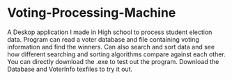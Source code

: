 # Voting-Processing-Machine
A Deskop application I made in High school to process student election data. Program can read a voter database and file containing voting information and find the winners. Can also search and sort data and see how different searching and sorting algorithms compare against each other. 
You can directly download the .exe to test out the program. Download the Database and VoterInfo texfiles to try it out.
